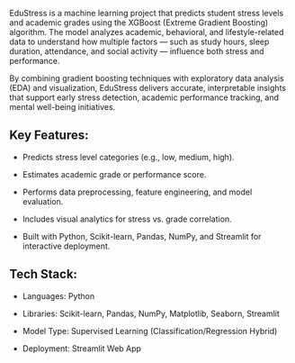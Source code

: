 EduStress is a machine learning project that predicts student stress levels and academic grades using the XGBoost (Extreme Gradient Boosting) algorithm.
The model analyzes academic, behavioral, and lifestyle-related data to understand how multiple factors — such as study hours, sleep duration, attendance, and social activity — influence both stress and performance.

By combining gradient boosting techniques with exploratory data analysis (EDA) and visualization, EduStress delivers accurate, interpretable insights that support early stress detection, academic performance tracking, and mental well-being initiatives.

## Key Features:

* Predicts stress level categories (e.g., low, medium, high).

* Estimates academic grade or performance score.

* Performs data preprocessing, feature engineering, and model evaluation.

* Includes visual analytics for stress vs. grade correlation.

* Built with Python, Scikit-learn, Pandas, NumPy, and Streamlit for interactive deployment.

## Tech Stack:

* Languages: Python

* Libraries: Scikit-learn, Pandas, NumPy, Matplotlib, Seaborn, Streamlit

* Model Type: Supervised Learning (Classification/Regression Hybrid)

* Deployment: Streamlit Web App
